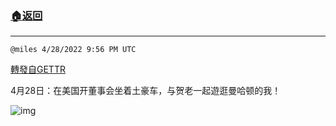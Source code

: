 ###  [:house:返回](README.md)
---


`@miles 4/28/2022 9:56 PM UTC`

[轉發自GETTR](https://gettr.com/post/p17hvzba99e)

4月28日：在美国开董事会坐着土豪车，与贺老一起遊逛曼哈顿的我！ 



![img](https://media.gettr.com/group32/getter/2022/04/28/21/83794901-58ec-d6fd-33fb-615e911c3a2c/90b41a4429efe17c2d3672a0c41e2eeb.jpg)

